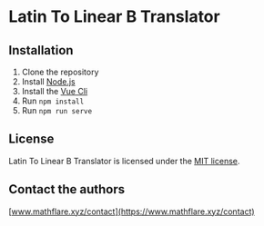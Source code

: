 # Latin To Linear B Translator

## Installation

1. Clone the repository
2. Install [Node.js](https://nodejs.org/en/)
3. Install the [Vue Cli](https://cli.vuejs.org/guide/installation.html)
4. Run `npm install`
5. Run `npm run serve`

## License

Latin To Linear B Translator is licensed under the [MIT license](LICENSE).

## Contact the authors

[www.mathflare.xyz/contact](https://www.mathflare.xyz/contact)
